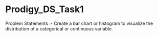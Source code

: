 # Prodigy_DS_Task1
Problem Statements :- Create a bar chart or histogram to visualize the distribution of a categorical or continuous variable. 
